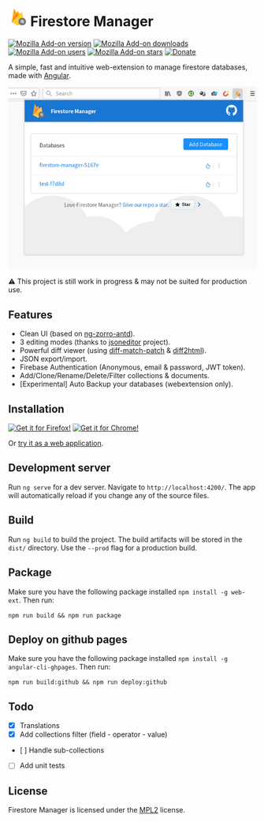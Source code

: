 # <img src="src/assets/images/firestore_logo.png" alt="icon" width="38"/> Firestore Manager

[![Mozilla Add-on version](https://img.shields.io/amo/v/firestore-manager.svg)](https://addons.mozilla.org/firefox/addon/firestore-manager/?src=external-github-shield-downloads)
[![Mozilla Add-on downloads](https://img.shields.io/amo/dw/firestore-manager.svg)](https://addons.mozilla.org/firefox/addon/firestore-manager/?src=external-github-shield-downloads)
[![Mozilla Add-on users](https://img.shields.io/amo/users/firestore-manager.svg)](https://addons.mozilla.org/firefox/addon/firestore-manager/statistics/)
[![Mozilla Add-on stars](https://img.shields.io/amo/stars/firestore-manager.svg)](https://addons.mozilla.org/firefox/addon/firestore-manager/reviews/)
[![Donate](https://img.shields.io/badge/PayPal-Donate-gray.svg?style=flat&logo=paypal&colorA=0071bb&logoColor=fff)](https://www.paypal.me/axeldev)

A simple, fast and intuitive web-extension to manage firestore databases, made with [Angular](https://github.com/angular).

![screenshot](screenshots/popup.png)

:warning: This project is still work in progress & may not be suited for production use.

## Features

- Clean UI (based on [ng-zorro-antd](https://github.com/NG-ZORRO/ng-zorro-antd)).
- 3 editing modes (thanks to [jsoneditor](https://github.com/josdejong/jsoneditor) project).
- Powerful diff viewer (using [diff-match-patch](https://github.com/google/diff-match-patch) & [diff2html](https://github.com/rtfpessoa/diff2html)).
- JSON export/import.
- Firebase Authentication (Anonymous, email & password, JWT token).
- Add/Clone/Rename/Delete/Filter collections & documents.
- [Experimental] Auto Backup your databases (webextension only).

## Installation

[![Get it for Firefox!](https://addons.cdn.mozilla.net/static/img/addons-buttons/AMO-button_1.png)](https://addons.mozilla.org/firefox/addon/firestore-manager/?src=external-github-download)
[![Get it for Chrome!](https://developer.chrome.com/webstore/images/ChromeWebStore_BadgeWBorder_206x58.png)](https://github.com/AXeL-dev/firestore-manager/releases)

Or [try it as a web application](https://axel-dev.github.io/firestore-manager/manager).

## Development server

Run `ng serve` for a dev server. Navigate to `http://localhost:4200/`. The app will automatically reload if you change any of the source files.

## Build

Run `ng build` to build the project. The build artifacts will be stored in the `dist/` directory. Use the `--prod` flag for a production build.

## Package

Make sure you have the following package installed `npm install -g web-ext`. Then run:

```
npm run build && npm run package
```

## Deploy on github pages

Make sure you have the following package installed `npm install -g angular-cli-ghpages`. Then run:

```
npm run build:github && npm run deploy:github
```

## Todo

- [x] Translations
- [x] Add collections filter (field - operator - value)
- [ ] Handle sub-collections
- [ ] Add unit tests

## License

Firestore Manager is licensed under the [MPL2](LICENSE) license.

